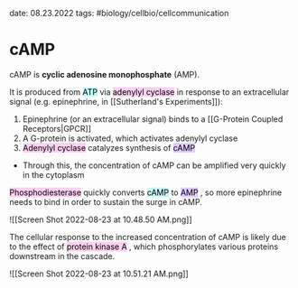 date: 08.23.2022
tags:   #biology/cellbio/cellcommunication 
# cAMP
cAMP is **cyclic adenosine monophosphate** (AMP).

It is produced from <mark style="background: #ABF7F7A6;">ATP</mark> via <mark style="background: #FFB8EBA6;">adenylyl cyclase</mark> in response to an extracellular signal (e.g. epinephrine, in [[Sutherland's Experiments]]):
1. Epinephrine (or an extracellular signal) binds to a [[G-Protein Coupled Receptors|GPCR]]
2. A G-protein is activated, which activates adenylyl cyclase
3. <mark style="background: #FFB8EBA6;">Adenylyl cyclase</mark> catalyzes synthesis of <mark style="background: #D2B3FFA6;">cAMP</mark>
- Through this, the concentration of cAMP can be amplified very quickly in the cytoplasm

<mark style="background: #FFB8EBA6;">Phosphodiesterase</mark> quickly converts <mark style="background: #ABF7F7A6;">cAMP</mark> to <mark style="background: #D2B3FFA6;">AMP</mark> , so more epinephrine needs to bind in order to sustain the surge in cAMP.

![[Screen Shot 2022-08-23 at 10.48.50 AM.png]]

The cellular response to the increased concentration of cAMP is likely due to the effect of <mark style="background: #FFB8EBA6;">protein kinase A</mark> , which phosphorylates various proteins downstream in the cascade.

![[Screen Shot 2022-08-23 at 10.51.21 AM.png]]